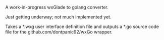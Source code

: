 A work-in-progress wxGlade to golang converter.

Just getting underway; not much implemented yet.  

Takes a *.wxg user interface definition file and outputs a *.go source code file for the github.com/dontpanic92/wxGo wrapper.
